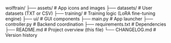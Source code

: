 wolftrain/
├── assets/           # App icons and images
├── datasets/         # User datasets (TXT or CSV)
├── training/         # Training logic (LoRA fine-tuning engine)
├── ui/               # GUI components
├── main.py           # App launcher
├── controller.py     # Backend coordination
├── requirements.txt  # Dependencies
├── README.md         # Project overview (this file)
└── CHANGELOG.md      # Version history
